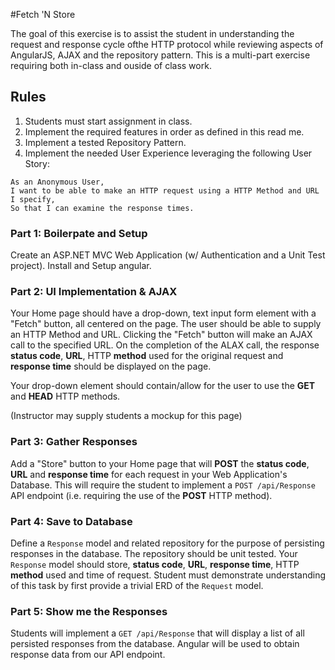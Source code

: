 #Fetch 'N Store

The goal of this exercise is to assist the student in understanding the request and response cycle ofthe HTTP protocol while reviewing aspects of AngularJS, AJAX and the repository pattern. This is a multi-part exercise requiring both in-class and ouside of class work.

## Rules

1. Students must start assignment in class.
2. Implement the required features in order as defined in this read me.
3. Implement a tested Repository Pattern.
4. Implement the needed User Experience leveraging the following User Story:

```
As an Anonymous User,
I want to be able to make an HTTP request using a HTTP Method and URL I specify,
So that I can examine the response times.
```

### Part 1: Boilerpate and Setup

Create an ASP.NET MVC Web Application (w/ Authentication and a Unit Test project). Install and Setup angular.


### Part 2: UI Implementation & AJAX

Your Home page should have a drop-down, text input form element with a "Fetch" button, all centered on the page. The user should be able to supply an HTTP Method and URL. Clicking the "Fetch" button will make an AJAX call to the specified URL. On the completion of the ALAX call, the response **status code**, **URL**, HTTP **method** used for the original request and **response time** should be displayed on the page.

Your drop-down element should contain/allow for the user to use the **GET** and **HEAD** HTTP methods.

(Instructor may supply students a mockup for this page)


### Part 3: Gather Responses

Add a "Store" button to your Home page that will **POST** the **status code**, **URL** and **response time** for each request in your Web Application's Database. This will require the student to implement a `POST /api/Response` API endpoint (i.e. requiring the use of the **POST** HTTP method).


### Part 4: Save to Database

Define a `Response` model and related repository for the purpose of persisting responses in the database. The repository should be unit tested. Your `Response` model should store, **status code**, **URL**, **response time**, HTTP **method** used and time of request. Student must demonstrate understanding of this task by first provide a trivial ERD of the `Request` model.

### Part 5: Show me the Responses

Students will implement a `GET /api/Response`  that will display a list of all persisted responses from the database. Angular will be used to obtain response data from our API endpoint.
